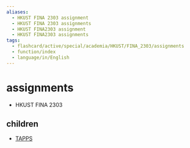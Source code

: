 ```yaml
---
aliases:
  - HKUST FINA 2303 assignment
  - HKUST FINA 2303 assignments
  - HKUST FINA2303 assignment
  - HKUST FINA2303 assignments
tags:
  - flashcard/active/special/academia/HKUST/FINA_2303/assignments
  - function/index
  - language/in/English
---
```


# assignments

- HKUST FINA 2303

## children

- [TAPPS](TAPPS/index.md)
